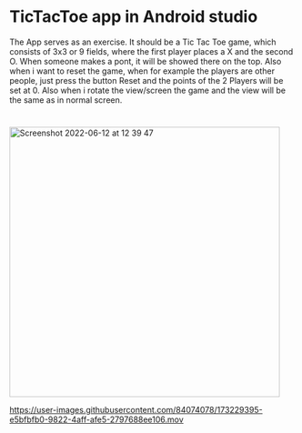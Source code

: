 # TicTacToe app in Android studio
The App serves as an exercise. It should be a Tic Tac Toe game, which consists  of 3x3 or 9 fields, where the first player places a X and the second O. When someone makes a pont, it will be showed there on the top. Also when i want to reset the game, when for example the players are other people, just press the button Reset and the points of the 2 Players will be set at 0. Also when i rotate the view/screen the game and the view will be the same as in normal screen.
# 
<img width="475" alt="Screenshot 2022-06-12 at 12 39 47" src="https://user-images.githubusercontent.com/84074078/173229392-2790a37c-b72e-459f-96b6-47741c334abf.png">

https://user-images.githubusercontent.com/84074078/173229395-e5bfbfb0-9822-4aff-afe5-2797688ee106.mov

